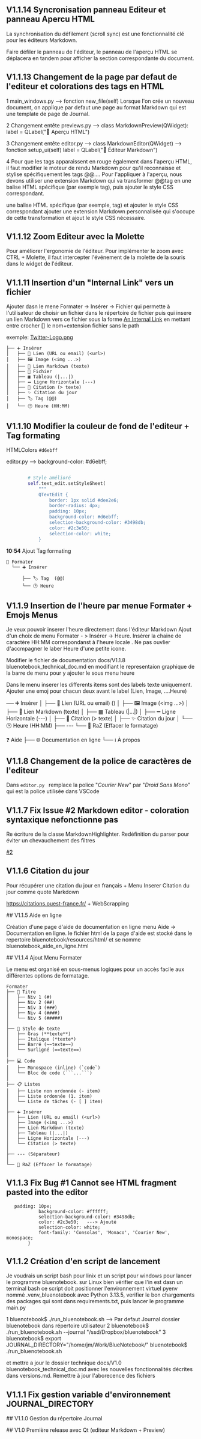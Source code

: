 ## V1.1.14 Syncronisation panneau Editeur et panneau Apercu HTML

 La synchronisation du défilement (scroll sync) est une fonctionnalité clé pour les éditeurs Markdown.

Faire défiler le panneau de l'éditeur, le panneau de l'aperçu HTML se déplacera en tandem pour afficher la section correspondante du document.

## V1.1.13 Changement de la page par defaut de l'editeur et colorations des tags en HTML

1
main_windows.py --> fonction new_file(self)
Lorsque l'on crée un nouveau document, on applique par defaut une page au format Markdown qui est une template de page de Journal.

2
Changement entête
previews.py --> class MarkdownPreview(QWidget):
label = QLabel("👀 Aperçu HTML")

3
Changement entête
editor.py --> class MarkdownEditor(QWidget) --> fonction setup_ui(self)
label = QLabel("📝 Éditeur Markdown")

4
Pour que les tags apparaissent en rouge également dans l'aperçu HTML, il faut modifier le moteur de rendu Markdown pour qu'il reconnaisse et stylise spécifiquement les tags @@....
Pour l'appliquer à l'aperçu, nous devons utiliser une extension Markdown qui va transformer @@tag en une balise HTML spécifique (par exemple <span class="tag">tag</span>), puis ajouter le style CSS correspondant.

une balise HTML spécifique (par exemple, <span class="tag">tag</span>) et ajouter le style CSS correspondant
ajouter une extension Markdown personnalisée qui s'occupe de cette transformation et ajout le style CSS nécessaire.

## V1.1.12 Zoom Editeur avec la Molette

Pour améliorer l'ergonomie de l'éditeur. Pour implémenter le zoom avec CTRL + Molette, il faut intercepter l'événement de la molette de la souris dans le widget de l'éditeur.


## V1.1.11 Insertion d'un "Internal Link" vers  un fichier

Ajouter dasn le mene Formater -> Insérer -> Fichier
qui permette à l'utilisateur de choisir un fichier dans le répertoire de fichier puis qui insere un lien Markdown vers ce fichier sous la forme
[An Internal Link](/guides/content/editing-an-existing-page)
en mettant entre crocher [] le nom+extension fichier sans le path

exemple:
 [Twitter-Logо.png](file:///home/jm/Images/pixmaps/Twitter-Log%D0%BE.png)

```
├── ➕ Insérer
│   ├── 🔗 Lien (URL ou email) (<url>)
│   ├── 🖼️ Image (<img ...>)
│   ├── 🔗 Lien Markdown (texte)
│   ├── 🔗 Fichier
│   ├── ▦ Tableau (|...|)
│   ├── ➖ Ligne Horizontale (---)
│   ├── 💬 Citation (> texte)
│   ├── ✨ Citation du jour
│   ├── 🏷️ Tag (@@)
│   └── 🕒 Heure (HH:MM)
```



## V1.1.10 Modifier la couleur de fond de l'editeur + Tag formating

HTMLColors `#d6ebff`

editor.py --> background-color: #d6ebff;
```python

        # Style amélioré
        self.text_edit.setStyleSheet(
            """
            QTextEdit {
                border: 1px solid #dee2e6;
                border-radius: 4px;
                padding: 10px;
                background-color: #d6ebff;
                selection-background-color: #3498db;
                color: #2c3e50;
                selection-color: white;
            }

```

**10:54**
Ajout Tag formating
 
```
🎨 Formater
  └── ➕ Insérer

      ├── 🏷️ Tag  (@@)
      └── 🕒 Heure
```



## V1.1.9 Insertion  de l'heure par menue Formater + Emojs Menus

Je veux pouvoir inserer l'heure directement dans l'éditeur Markdown
Ajout d'un choix de menu Formater - > Insérer -> Heure. Insérer la chaine de caractère HH:MM correspondanst à l'heure locale . Ne pas ouvlier d'accmpagner le laber Heure d'une petite icone.

Modifier le fichier de documentation docs/V1.1.8 bluenotebook_technical_doc.md en modifiant le representaion graphique de la barre de menu pour y ajouter le sous menu heure

Dans le menu inserer les differents items sont des labels texte uniquement. Ajouter une emoj pour chacun deux avant le label (Lien, Image, ....Heure)

── ➕ Insérer
│   ├── 🔗 Lien (URL ou email) (<url>)
│   ├── 🖼️ Image (<img ...>)
│   ├── 🔗 Lien Markdown (texte)
│   ├── ▦ Tableau (|...|)
│   ├── ➖ Ligne Horizontale (---)
│   ├── 💬 Citation (> texte)
│   ├── ✨ Citation du jour
│   └── 🕒 Heure (HH:MM) 
├── ---
└── 🧹 RaZ (Effacer le formatage)

❓ Aide
├── 🌐 Documentation en ligne
└── ℹ️ À propos

## V1.1.8 Changement de la police de caractères de l'editeur

Dans `editor.py ` remplace la police "*Courier New*" par "*Droid Sans Mono*" qui est la police utilisée dans VSCode

## V1.1.7 Fix Issue #2 Markdown editor - coloration syntaxique nefonctionne pas

Re écriture de la classe MarkdownHighlighter.
Redéfinition du parser pour éviter un chevauchement des filtres

[#2](https://github.com/lephotographelibre/BlueNotebook/issues/2) 


## V1.1.6 Citation du jour

Pour récupérer une citation du jour en français + Menu Inserer Citation du jour comme quote Markdown

https://citations.ouest-france.fr/ + WebScrapping


## V1.1.5 Aide en ligne

Création d'une page d'aide de documentation en ligne menu Aide -> Documentation en ligne. le fichier html de la page d'aide est stocké dans le repertoire bluenotebook/resources/html/ et se nomme  bluenotebook_aide_en_ligne.html

## V1.1.4 Ajout Menu Formater 

Le menu est organisé en sous-menus logiques pour un accès facile aux différentes options de formatage.

```text
Formater
├── 📜 Titre
│   ├── Niv 1 (#)
│   ├── Niv 2 (##)
│   ├── Niv 3 (###)
│   ├── Niv 4 (####)
│   └── Niv 5 (#####)
│
├── 🎨 Style de texte
│   ├── Gras (**texte**)
│   ├── Italique (*texte*)
│   ├── Barré (~~texte~~)
│   └── Surligné (==texte==)
│
├── 💻 Code
│   ├── Monospace (inline) (`code`)
│   └── Bloc de code (```...```)
│
├── 📋 Listes
│   ├── Liste non ordonnée (- item)
│   ├── Liste ordonnée (1. item)
│   └── Liste de tâches (- [ ] item)
│
├── ➕ Insérer
│   ├── Lien (URL ou email) (<url>)
│   ├── Image (<img ...>)
│   ├── Lien Markdown (texte)
│   ├── Tableau (|...|)
│   ├── Ligne Horizontale (---)
│   └── Citation (> texte)
│
├── --- (Séparateur)
│
└── 🧹 RaZ (Effacer le formatage)
```


## V1.1.3 Fix Bug #1 Cannot see HTML fragment pasted into the editor

       padding: 10px;
                background-color: #ffffff;
                selection-background-color: #3498db;
                color: #2c3e50;   ---> Ajouté
                selection-color: white;
                font-family: 'Consolas', 'Monaco', 'Courier New', monospace;
            }

## V1.1.2   Création d'en script de lancement

Je voudrais un script bash pour linix et un script pour windows pour lancer le programme bluenotebook. sur Linux bien vérifier que l'in est dasn un terminal bash ce script doit positionner l'environnement virtuel pyenv nommé .venv_bluenotebook avec Python 3.13.5, verifier le bon chargements des packages qui sont dans requirements.txt, puis lancer le programme main.py

1
bluenotebook$ ./run_bluenotebook.sh   --> Par defaut Journal dossier bluenotebook dans répertoire utilisateur
2
bluenotebook$ ./run_bluenotebook.sh --journal "/ssd/Dropbox/bluenotebook"
3
bluenotebook$ export JOURNAL_DIRECTORY="/home/jm/Work/BlueNotebook/"
bluenotebook$ ./run_bluenotebook.sh

et mettre a jour le dossier technique docs/V1.0 bluenotebook_technical_doc.md avec les nouvelles fonctionnalités décrites dans versions.md. 
Remettre à jour l'aborecence des fichiers

## V1.1.1   Fix gestion variable d'environnement JOURNAL_DIRECTORY

## V1.1.0   Gestion du répertoire Journal


## V1.0    Première release avec Qt (editeur Markdown + Preview)